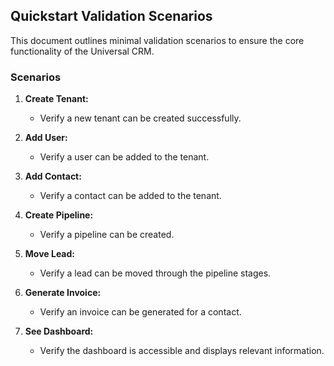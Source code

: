 ## Quickstart Validation Scenarios

This document outlines minimal validation scenarios to ensure the core functionality of the Universal CRM.

### Scenarios

1.  **Create Tenant:**
    *   Verify a new tenant can be created successfully.

2.  **Add User:**
    *   Verify a user can be added to the tenant.

3.  **Add Contact:**
    *   Verify a contact can be added to the tenant.

4.  **Create Pipeline:**
    *   Verify a pipeline can be created.

5.  **Move Lead:**
    *   Verify a lead can be moved through the pipeline stages.

6.  **Generate Invoice:**
    *   Verify an invoice can be generated for a contact.

7.  **See Dashboard:**
    *   Verify the dashboard is accessible and displays relevant information.